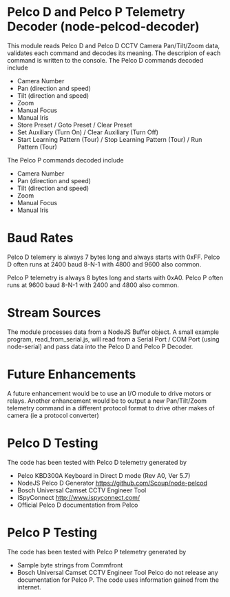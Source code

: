 # Pelco D and Pelco P Telemetry Decoder (node-pelcod-decoder)

This module reads Pelco D and Pelco D CCTV Camera Pan/Tilt/Zoom data, validates each command and decodes its meaning.
The descripion of each command is written to the console. The Pelco D commands decoded include  
  * Camera Number
  * Pan  (direction and speed)
  * Tilt (direction and speed)
  * Zoom
  * Manual Focus
  * Manual Iris
  * Store Preset / Goto Preset / Clear Preset
  * Set Auxiliary (Turn On) / Clear Auxiliary (Turn Off)
  * Start Learning Pattern (Tour) / Stop Learning Pattern (Tour) / Run Pattern (Tour)

The Pelco P commands decoded include
  * Camera Number
  * Pan  (direction and speed)
  * Tilt (direction and speed)
  * Zoom
  * Manual Focus
  * Manual Iris

# Baud Rates
Pelco D telemery is always 7 bytes long and always starts with 0xFF. Pelco D often runs at 2400 baud 8-N-1 with 4800 and 9600 also common.

Pelco P telemetry is always 8 bytes long and starts with 0xA0. Pelco P often runs at 9600 baud 8-N-1 with 2400 and 4800 also common.

# Stream Sources
The module processes data from a NodeJS Buffer object. A small example program, read_from_serial.js, will read from a Serial Port / COM Port (using node-serial) and pass data into the Pelco D and Pelco P Decoder.

# Future Enhancements
A future enhancement would be to use an I/O module to drive motors or relays.
Another enhancement would be to output a new Pan/Tilt/Zoom telemetry command in a different protocol format to drive other makes of camera (ie a protocol converter)

# Pelco D Testing
The code has been tested with Pelco D telemetry generated by
 * Pelco KBD300A Keyboard in Direct D mode (Rev A0, Ver 5.7)
 * NodeJS Pelco D Generator https://github.com/Scoup/node-pelcod
 * Bosch Universal Camset CCTV Engineer Tool
 * ISpyConnect http://www.ispyconnect.com/
 * Official Pelco D documentation from Pelco

# Pelco P Testing
The code has been tested with Pelco P telemetry generated by
 * Sample byte strings from Commfront
 * Bosch Universal Camset CCTV Engineer Tool
Pelco do not release any documentation for Pelco P. The code uses information gained from the internet.


